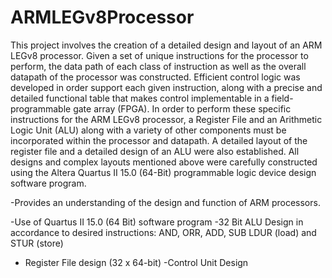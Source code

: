 # ARMLEGv8Processor
This project involves the creation of a detailed design and layout of an ARM LEGv8 processor. Given a set of unique instructions for the processor to perform, the data path of each class of instruction as well as the overall datapath of the processor was constructed. Efficient control logic was developed in order support each given instruction, along with a precise and detailed functional table that makes control implementable in a field-programmable gate array (FPGA). In order to perform these specific instructions for the ARM LEGv8 processor, a Register File and an Arithmetic Logic Unit (ALU) along with a variety of other components must be incorporated within the processor and datapath. A detailed layout of the register file and a detailed design of an ALU were also established. All designs and complex layouts mentioned above were carefully constructed using the Altera Quartus II 15.0 (64-Bit) programmable logic device design software program.

-Provides an understanding of the design and function of ARM processors. 

-Use of Quartus II 15.0 (64 Bit) software program 
-32 Bit ALU Design in accordance to desired instructions:
  AND, ORR, ADD, SUB LDUR (load) and STUR (store)
- Register File design (32 x 64-bit)
-Control Unit Design 
